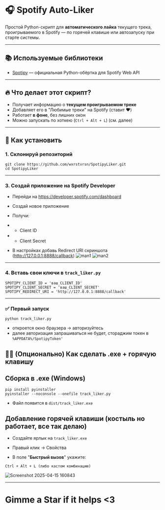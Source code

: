 ﻿# 🎧 Spotify Auto-Liker

Простой Python-скрипт для **автоматического лайка** текущего трека, проигрываемого в Spotify — по горячей клавише или
автозапуску при старте системы.

---

## 📚 Используемые библиотеки

- [Spotipy](https://spotipy.readthedocs.io/en/2.22.1/) — официальная Python-обёртка для Spotify Web API

---

## 🔥 Что делает этот скрипт?

- Получает информацию о **текущем проигрываемом треке**
- Добавляет его в "Любимые треки" на Spotify (ставит ❤️)
- Работает **в фоне**, без лишних окон
- Можно запускать по хоткею (`Ctrl + Alt + L`) (см. далее)

---

## 🚀 Как установить

### 1. Склонируй репозиторий

```
git clone https://github.com/wxrstvrsn/SpotipyLiker.git
cd SpotipyLiker
```

---

### 3. Создай приложение на Spotify Developer

- Перейди на https://developer.spotify.com/dashboard

- Создай новое приложение

- Получи:

-
    - Client ID

-
    - Client Secret

- В настройках добавь Redirect URI скриншота (http://127.0.0.1:8888/callback)
![man1](https://github.com/user-attachments/assets/967f8b50-4cc1-47bc-a2ef-c70ef62c3620)
![man2](https://github.com/user-attachments/assets/7726c79a-67c4-4f88-8848-14c95f483189)

---

### 4. Вставь свои ключи в ```track_liker.py```

```commandline
SPOTIPY_CLIENT_ID = 'ваш_CLIENT_ID'
SPOTIPY_CLIENT_SECRET = 'ваш_CLIENT_SECRET'
SPOTIPY_REDIRECT_URI = 'http://127.0.0.1:8888/callback'

```
---
### ✅ Первый запуск

```commandline
python track_liker.py
```

- откроется окно браузера → авторизуйтесь
- далее авторизация запрашиваться не будет, стораджим токен в ```%APPDATA%/SpotipyToken'```

## 🧙‍♂️ (Опционально) Как сделать .exe + горячую клавишу

## Сборка в .exe (Windows)

```commandline
pip install pyinstaller
pyinstaller --noconsole --onefile track_liker.py

```

- Файл появится в ```dist/track_liker.exe```

## Добавление горячей клавиши (костыль но работает, все так делаю)

- Создайте ярлык на ```track_liker.exe```

- Правый клик → Свойства

- В поле "**Быстрый вызов**" укажите:

 ```commandline
Ctrl + Alt + L (либо кастом комбинацию)
```

![Screenshot 2025-04-15 160843](https://github.com/user-attachments/assets/efc7e99a-2bcf-4fab-aaee-31c2423e29a3)

---
# Gimme a Star if it helps <3
